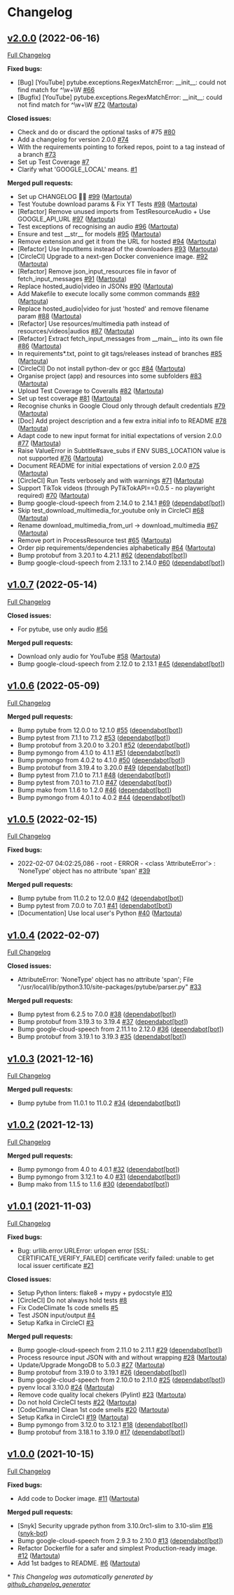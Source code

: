# Changelog

## [v2.0.0](https://github.com/martouta/speech_processor/tree/v2.0.0) (2022-06-16)

[Full Changelog](https://github.com/martouta/speech_processor/compare/v1.0.7...v2.0.0)

**Fixed bugs:**

- \[Bug\] \[YouTube\] pytube.exceptions.RegexMatchError: \_\_init\_\_: could not find match for ^\w+\W [\#66](https://github.com/Martouta/speech_processor/issues/66)
- \[Bugfix\] \[YouTube\] pytube.exceptions.RegexMatchError: \_\_init\_\_: could not find match for ^\w+\W [\#72](https://github.com/Martouta/speech_processor/pull/72) ([Martouta](https://github.com/Martouta))

**Closed issues:**

- Check and do or discard the optional tasks of \#75 [\#80](https://github.com/Martouta/speech_processor/issues/80)
- Add a changelog for version 2.0.0 [\#74](https://github.com/Martouta/speech_processor/issues/74)
- With the requirements pointing to forked repos, point to a tag instead of a branch [\#73](https://github.com/Martouta/speech_processor/issues/73)
- Set up Test Coverage [\#7](https://github.com/Martouta/speech_processor/issues/7)
- Clarify what 'GOOGLE\_LOCAL' means. [\#1](https://github.com/Martouta/speech_processor/issues/1)

**Merged pull requests:**

- Set up CHANGELOG 💃🏻 [\#99](https://github.com/Martouta/speech_processor/pull/99) ([Martouta](https://github.com/Martouta))
- Test Youtube download params & Fix YT Tests [\#98](https://github.com/Martouta/speech_processor/pull/98) ([Martouta](https://github.com/Martouta))
- \[Refactor\] Remove unused imports from TestResourceAudio + Use GOOGLE\_API\_URL [\#97](https://github.com/Martouta/speech_processor/pull/97) ([Martouta](https://github.com/Martouta))
- Test exceptions of recognising an audio [\#96](https://github.com/Martouta/speech_processor/pull/96) ([Martouta](https://github.com/Martouta))
- Ensure and test \_\_str\_\_ for models [\#95](https://github.com/Martouta/speech_processor/pull/95) ([Martouta](https://github.com/Martouta))
- Remove extension and get it from the URL for hosted [\#94](https://github.com/Martouta/speech_processor/pull/94) ([Martouta](https://github.com/Martouta))
- \[Refactor\] Use InputItems instead of the downloaders [\#93](https://github.com/Martouta/speech_processor/pull/93) ([Martouta](https://github.com/Martouta))
- \[CircleCI\] Upgrade to a next-gen Docker convenience image. [\#92](https://github.com/Martouta/speech_processor/pull/92) ([Martouta](https://github.com/Martouta))
- \[Refactor\] Remove json\_input\_resources file in favor of fetch\_input\_messages [\#91](https://github.com/Martouta/speech_processor/pull/91) ([Martouta](https://github.com/Martouta))
- Replace hosted\_audio|video in JSONs [\#90](https://github.com/Martouta/speech_processor/pull/90) ([Martouta](https://github.com/Martouta))
- Add Makefile to execute locally some common commands [\#89](https://github.com/Martouta/speech_processor/pull/89) ([Martouta](https://github.com/Martouta))
- Replace hosted\_audio|video for just 'hosted' and remove filename param [\#88](https://github.com/Martouta/speech_processor/pull/88) ([Martouta](https://github.com/Martouta))
- \[Refactor\] Use resources/multimedia path instead of resources/videos|audios [\#87](https://github.com/Martouta/speech_processor/pull/87) ([Martouta](https://github.com/Martouta))
- \[Refactor\] Extract fetch\_input\_messages from \_\_main\_\_ into its own file [\#86](https://github.com/Martouta/speech_processor/pull/86) ([Martouta](https://github.com/Martouta))
- In requirements\*.txt, point to git tags/releases instead of branches [\#85](https://github.com/Martouta/speech_processor/pull/85) ([Martouta](https://github.com/Martouta))
- \[CircleCI\] Do not install python-dev or gcc [\#84](https://github.com/Martouta/speech_processor/pull/84) ([Martouta](https://github.com/Martouta))
- Organise project \(app\) and resources into some subfolders [\#83](https://github.com/Martouta/speech_processor/pull/83) ([Martouta](https://github.com/Martouta))
- Upload Test Coverage to Coveralls [\#82](https://github.com/Martouta/speech_processor/pull/82) ([Martouta](https://github.com/Martouta))
- Set up test coverage [\#81](https://github.com/Martouta/speech_processor/pull/81) ([Martouta](https://github.com/Martouta))
- Recognise chunks in Google Cloud only through default credentials [\#79](https://github.com/Martouta/speech_processor/pull/79) ([Martouta](https://github.com/Martouta))
- \[Doc\] Add project description and a few extra initial info to README [\#78](https://github.com/Martouta/speech_processor/pull/78) ([Martouta](https://github.com/Martouta))
- Adapt code to new input format for initial expectations of version 2.0.0 [\#77](https://github.com/Martouta/speech_processor/pull/77) ([Martouta](https://github.com/Martouta))
- Raise ValueError in Subtitle\#save\_subs if ENV SUBS\_LOCATION value is not supported [\#76](https://github.com/Martouta/speech_processor/pull/76) ([Martouta](https://github.com/Martouta))
- Document README for initial expectations of version 2.0.0 [\#75](https://github.com/Martouta/speech_processor/pull/75) ([Martouta](https://github.com/Martouta))
- \[CircleCI\] Run Tests verbosely and with warnings [\#71](https://github.com/Martouta/speech_processor/pull/71) ([Martouta](https://github.com/Martouta))
- Support TikTok videos \(through PyTikTokAPI==0.0.5 - no playwright required\) [\#70](https://github.com/Martouta/speech_processor/pull/70) ([Martouta](https://github.com/Martouta))
- Bump google-cloud-speech from 2.14.0 to 2.14.1 [\#69](https://github.com/Martouta/speech_processor/pull/69) ([dependabot[bot]](https://github.com/apps/dependabot))
- Skip test\_download\_multimedia\_for\_youtube only in CircleCI [\#68](https://github.com/Martouta/speech_processor/pull/68) ([Martouta](https://github.com/Martouta))
- Rename download\_multimedia\_from\_url -\> download\_multimedia [\#67](https://github.com/Martouta/speech_processor/pull/67) ([Martouta](https://github.com/Martouta))
- Remove port in ProcessResource test [\#65](https://github.com/Martouta/speech_processor/pull/65) ([Martouta](https://github.com/Martouta))
- Order pip requirements/dependencies alphabetically [\#64](https://github.com/Martouta/speech_processor/pull/64) ([Martouta](https://github.com/Martouta))
- Bump protobuf from 3.20.1 to 4.21.1 [\#62](https://github.com/Martouta/speech_processor/pull/62) ([dependabot[bot]](https://github.com/apps/dependabot))
- Bump google-cloud-speech from 2.13.1 to 2.14.0 [\#60](https://github.com/Martouta/speech_processor/pull/60) ([dependabot[bot]](https://github.com/apps/dependabot))

## [v1.0.7](https://github.com/martouta/speech_processor/tree/v1.0.7) (2022-05-14)

[Full Changelog](https://github.com/martouta/speech_processor/compare/v1.0.6...v1.0.7)

**Closed issues:**

- For pytube, use only audio [\#56](https://github.com/Martouta/speech_processor/issues/56)

**Merged pull requests:**

- Download only audio for YouTube [\#58](https://github.com/Martouta/speech_processor/pull/58) ([Martouta](https://github.com/Martouta))
- Bump google-cloud-speech from 2.12.0 to 2.13.1 [\#45](https://github.com/Martouta/speech_processor/pull/45) ([dependabot[bot]](https://github.com/apps/dependabot))

## [v1.0.6](https://github.com/martouta/speech_processor/tree/v1.0.6) (2022-05-09)

[Full Changelog](https://github.com/martouta/speech_processor/compare/v1.0.5...v1.0.6)

**Merged pull requests:**

- Bump pytube from 12.0.0 to 12.1.0 [\#55](https://github.com/Martouta/speech_processor/pull/55) ([dependabot[bot]](https://github.com/apps/dependabot))
- Bump pytest from 7.1.1 to 7.1.2 [\#53](https://github.com/Martouta/speech_processor/pull/53) ([dependabot[bot]](https://github.com/apps/dependabot))
- Bump protobuf from 3.20.0 to 3.20.1 [\#52](https://github.com/Martouta/speech_processor/pull/52) ([dependabot[bot]](https://github.com/apps/dependabot))
- Bump pymongo from 4.1.0 to 4.1.1 [\#51](https://github.com/Martouta/speech_processor/pull/51) ([dependabot[bot]](https://github.com/apps/dependabot))
- Bump pymongo from 4.0.2 to 4.1.0 [\#50](https://github.com/Martouta/speech_processor/pull/50) ([dependabot[bot]](https://github.com/apps/dependabot))
- Bump protobuf from 3.19.4 to 3.20.0 [\#49](https://github.com/Martouta/speech_processor/pull/49) ([dependabot[bot]](https://github.com/apps/dependabot))
- Bump pytest from 7.1.0 to 7.1.1 [\#48](https://github.com/Martouta/speech_processor/pull/48) ([dependabot[bot]](https://github.com/apps/dependabot))
- Bump pytest from 7.0.1 to 7.1.0 [\#47](https://github.com/Martouta/speech_processor/pull/47) ([dependabot[bot]](https://github.com/apps/dependabot))
- Bump mako from 1.1.6 to 1.2.0 [\#46](https://github.com/Martouta/speech_processor/pull/46) ([dependabot[bot]](https://github.com/apps/dependabot))
- Bump pymongo from 4.0.1 to 4.0.2 [\#44](https://github.com/Martouta/speech_processor/pull/44) ([dependabot[bot]](https://github.com/apps/dependabot))

## [v1.0.5](https://github.com/martouta/speech_processor/tree/v1.0.5) (2022-02-15)

[Full Changelog](https://github.com/martouta/speech_processor/compare/v1.0.4...v1.0.5)

**Fixed bugs:**

- 2022-02-07 04:02:25,086 - root - ERROR - \<class 'AttributeError'\> : 'NoneType' object has no attribute 'span' [\#39](https://github.com/Martouta/speech_processor/issues/39)

**Merged pull requests:**

- Bump pytube from 11.0.2 to 12.0.0 [\#42](https://github.com/Martouta/speech_processor/pull/42) ([dependabot[bot]](https://github.com/apps/dependabot))
- Bump pytest from 7.0.0 to 7.0.1 [\#41](https://github.com/Martouta/speech_processor/pull/41) ([dependabot[bot]](https://github.com/apps/dependabot))
- \[Documentation\] Use local user's Python [\#40](https://github.com/Martouta/speech_processor/pull/40) ([Martouta](https://github.com/Martouta))

## [v1.0.4](https://github.com/martouta/speech_processor/tree/v1.0.4) (2022-02-07)

[Full Changelog](https://github.com/martouta/speech_processor/compare/v1.0.3...v1.0.4)

**Closed issues:**

- AttributeError: 'NoneType' object has no attribute 'span'; File "/usr/local/lib/python3.10/site-packages/pytube/parser.py" [\#33](https://github.com/Martouta/speech_processor/issues/33)

**Merged pull requests:**

- Bump pytest from 6.2.5 to 7.0.0 [\#38](https://github.com/Martouta/speech_processor/pull/38) ([dependabot[bot]](https://github.com/apps/dependabot))
- Bump protobuf from 3.19.3 to 3.19.4 [\#37](https://github.com/Martouta/speech_processor/pull/37) ([dependabot[bot]](https://github.com/apps/dependabot))
- Bump google-cloud-speech from 2.11.1 to 2.12.0 [\#36](https://github.com/Martouta/speech_processor/pull/36) ([dependabot[bot]](https://github.com/apps/dependabot))
- Bump protobuf from 3.19.1 to 3.19.3 [\#35](https://github.com/Martouta/speech_processor/pull/35) ([dependabot[bot]](https://github.com/apps/dependabot))

## [v1.0.3](https://github.com/martouta/speech_processor/tree/v1.0.3) (2021-12-16)

[Full Changelog](https://github.com/martouta/speech_processor/compare/v1.0.2...v1.0.3)

**Merged pull requests:**

- Bump pytube from 11.0.1 to 11.0.2 [\#34](https://github.com/Martouta/speech_processor/pull/34) ([dependabot[bot]](https://github.com/apps/dependabot))

## [v1.0.2](https://github.com/martouta/speech_processor/tree/v1.0.2) (2021-12-13)

[Full Changelog](https://github.com/martouta/speech_processor/compare/v1.0.1...v1.0.2)

**Merged pull requests:**

- Bump pymongo from 4.0 to 4.0.1 [\#32](https://github.com/Martouta/speech_processor/pull/32) ([dependabot[bot]](https://github.com/apps/dependabot))
- Bump pymongo from 3.12.1 to 4.0 [\#31](https://github.com/Martouta/speech_processor/pull/31) ([dependabot[bot]](https://github.com/apps/dependabot))
- Bump mako from 1.1.5 to 1.1.6 [\#30](https://github.com/Martouta/speech_processor/pull/30) ([dependabot[bot]](https://github.com/apps/dependabot))

## [v1.0.1](https://github.com/martouta/speech_processor/tree/v1.0.1) (2021-11-03)

[Full Changelog](https://github.com/martouta/speech_processor/compare/v1.0.0...v1.0.1)

**Fixed bugs:**

- Bug: urllib.error.URLError: urlopen error \[SSL: CERTIFICATE\_VERIFY\_FAILED\] certificate verify failed: unable to get local issuer certificate [\#21](https://github.com/Martouta/speech_processor/issues/21)

**Closed issues:**

- Setup Python linters: flake8 + mypy + pydocstyle [\#10](https://github.com/Martouta/speech_processor/issues/10)
- \[CircleCI\] Do not always hold tests [\#8](https://github.com/Martouta/speech_processor/issues/8)
- Fix CodeClimate 1s code smells [\#5](https://github.com/Martouta/speech_processor/issues/5)
- Test JSON input/output [\#4](https://github.com/Martouta/speech_processor/issues/4)
- Setup Kafka in CircleCI [\#3](https://github.com/Martouta/speech_processor/issues/3)

**Merged pull requests:**

- Bump google-cloud-speech from 2.11.0 to 2.11.1 [\#29](https://github.com/Martouta/speech_processor/pull/29) ([dependabot[bot]](https://github.com/apps/dependabot))
- Process resource input JSON with and without wrapping [\#28](https://github.com/Martouta/speech_processor/pull/28) ([Martouta](https://github.com/Martouta))
- Update/Upgrade MongoDB to 5.0.3 [\#27](https://github.com/Martouta/speech_processor/pull/27) ([Martouta](https://github.com/Martouta))
- Bump protobuf from 3.19.0 to 3.19.1 [\#26](https://github.com/Martouta/speech_processor/pull/26) ([dependabot[bot]](https://github.com/apps/dependabot))
- Bump google-cloud-speech from 2.10.0 to 2.11.0 [\#25](https://github.com/Martouta/speech_processor/pull/25) ([dependabot[bot]](https://github.com/apps/dependabot))
- pyenv local 3.10.0 [\#24](https://github.com/Martouta/speech_processor/pull/24) ([Martouta](https://github.com/Martouta))
- Remove code quality local chekers \(Pylint\) [\#23](https://github.com/Martouta/speech_processor/pull/23) ([Martouta](https://github.com/Martouta))
- Do not hold CircleCI tests [\#22](https://github.com/Martouta/speech_processor/pull/22) ([Martouta](https://github.com/Martouta))
- \[CodeClimate\] Clean 1st code smells [\#20](https://github.com/Martouta/speech_processor/pull/20) ([Martouta](https://github.com/Martouta))
- Setup Kafka in CircleCI [\#19](https://github.com/Martouta/speech_processor/pull/19) ([Martouta](https://github.com/Martouta))
- Bump pymongo from 3.12.0 to 3.12.1 [\#18](https://github.com/Martouta/speech_processor/pull/18) ([dependabot[bot]](https://github.com/apps/dependabot))
- Bump protobuf from 3.18.1 to 3.19.0 [\#17](https://github.com/Martouta/speech_processor/pull/17) ([dependabot[bot]](https://github.com/apps/dependabot))

## [v1.0.0](https://github.com/martouta/speech_processor/tree/v1.0.0) (2021-10-15)

[Full Changelog](https://github.com/martouta/speech_processor/compare/45f9872db26596ebd386332a6ec8ef3cd358ef3d...v1.0.0)

**Fixed bugs:**

- Add code to Docker image. [\#11](https://github.com/Martouta/speech_processor/pull/11) ([Martouta](https://github.com/Martouta))

**Merged pull requests:**

- \[Snyk\] Security upgrade python from 3.10.0rc1-slim to 3.10-slim [\#16](https://github.com/Martouta/speech_processor/pull/16) ([snyk-bot](https://github.com/snyk-bot))
- Bump google-cloud-speech from 2.9.3 to 2.10.0 [\#13](https://github.com/Martouta/speech_processor/pull/13) ([dependabot[bot]](https://github.com/apps/dependabot))
- Refactor Dockerfile for a safer and simplest Production-ready image. [\#12](https://github.com/Martouta/speech_processor/pull/12) ([Martouta](https://github.com/Martouta))
- Add 1st badges to README. [\#6](https://github.com/Martouta/speech_processor/pull/6) ([Martouta](https://github.com/Martouta))



\* *This Changelog was automatically generated by [github_changelog_generator](https://github.com/github-changelog-generator/github-changelog-generator)*
